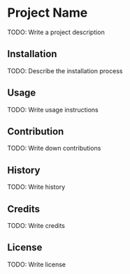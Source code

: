 # Project Name

TODO: Write a project description

## Installation

TODO: Describe the installation process

## Usage

TODO: Write usage instructions

## Contribution

TODO: Write down contributions

## History

TODO: Write history

## Credits

TODO: Write credits

## License

TODO: Write license
